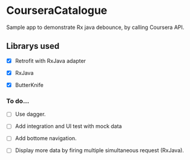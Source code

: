 # CourseraCatalogue

Sample app to demonstrate Rx java debounce, by calling Coursera API.

## Librarys used 
 * [x] Retrofit with RxJava adapter
 * [x] RxJava 
 * [x] ButterKnife


### To do...

* [ ] Use dagger.
* [ ] Add integration and UI test with mock data
* [ ] Add bottome navigation.
* [ ] Display more data by firing multiple simultaneous request (RxJava).



